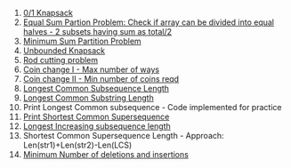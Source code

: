 1. [0/1 Knapsack](https://practice.geeksforgeeks.org/problems/0-1-knapsack-problem/0)
2. [Equal Sum Partion Problem: Check if array can be divided into equal halves - 2 subsets having sum as total/2](https://leetcode.com/problems/partition-equal-subset-sum/submissions/)
3. [Minimum Sum Partition Problem](https://practice.geeksforgeeks.org/problems/minimum-sum-partition/0)
4. [Unbounded Knapsack](https://practice.geeksforgeeks.org/problems/knapsack-with-duplicate-items/0)
5. [Rod cutting problem](https://practice.geeksforgeeks.org/problems/rod-cutting/0/)
6. [Coin change I - Max number of ways](https://leetcode.com/problems/coin-change-2/)
7. [Coin change II - Min number of coins reqd](https://leetcode.com/problems/coin-change/submissions/)
8. [Longest Common Subsequence Length](https://leetcode.com/problems/longest-common-subsequence/submissions/)
9. [Longest Common Substring Length](https://practice.geeksforgeeks.org/problems/longest-common-substring/0)
10. Print Longest Common subsequence - Code implemented for practice
11. [Print Shortest Common Supersequence](https://leetcode.com/problems/shortest-common-supersequence/)
11. [Longest Increasing subsequence length](https://leetcode.com/problems/longest-increasing-subsequence/)
12. Shortest Common Supersequence Length - Approach: Len(str1)+Len(str2)-Len(LCS)
13. [Minimum Number of deletions and insertions]()

